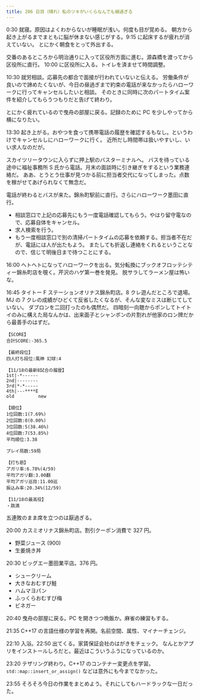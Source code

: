 ```yaml
---
title: 206 日目（晴れ）私のツキがいくらなんでも細過ぎる
---
```


0:30 就寝。原因はよくわからないが睡眠が浅い。何度も目が覚める。
朝方から起き上がるまでまともに脳が休まない感じがする。9:15 に起床するが疲れが消えていない。
とにかく朝食をとって外出する。

交番のあるところから明治通りに入って区役所方面に進む。源森橋を渡ってから区役所に直行。
10:00 に区役所に入る。トイレを済ませて時間調整。

10:30 就労相談。応募先の都合で面接が行われていないと伝える。
労働条件が良いので諦めたくないが、今日の昼過ぎまで約束の電話が来なかったらハローワークに行ってキャンセルしたいと相談。
そのときに同時に次のパートタイム案件を紹介してもらうつもりだと告げて終わり。

とにかく疲れているので曳舟の部屋に戻る。記録のために PC を少しやってから横になりたい。

13:30 起き上がる。おやつを食って携帯電話の履歴を確認するもなし。というわけでキャンセルしにハローワークに行く。
近所だし時間帯は扱いやすいし、いい求人なのだが。

スカイツリータウンに入らずに押上駅のバスターミナルへ。
バスを待っている途中に福祉事務所 S 氏から電話。月末の面談時に引き継ぎをするという業務連絡だ。
ああ、とうとう仕事が見つかる前に担当者交代になってしまった。点数を稼がせてあげられなくて無念だ。

電話が終わるとバスが来た。錦糸町駅前に直行。さらにハローワーク墨田に直行。

* 相談窓口で上記の応募先にもう一度電話確認してもらう。やはり留守電なので、応募自体をキャンセル。
* 求人検索を行う。
* もう一度相談窓口で別の清掃パートタイムの応募を依頼する。担当者不在だが、電話には人が出たもよう。
  またしても折返し連絡をくれるということなので、信じて明後日まで待つことにする。

16:00 ヘトヘトになってハローワークを出る。気分転換にブックオフロッテシティー錦糸町店を覗く。芹沢のハゲ第一巻を発見。
脱サラしてラーメン屋は怖いな。

16:45 タイトー F ステーションオリナス錦糸町店。8 クレ遊んだところで退場。
MJ の 7 クレの成績がひどくて反省したくなるが、そんな変なミスは断じてしていない。
ダブロンを二回打ったのも偶然だ。
四暗刻一向聴からポンしてトイトイのみに構えた局なんかは、出来面子とシャンポンの片割れが他家のロン牌だから最善手のはずだ。

```text
【SCORE】
合計SCORE:-365.5

【最終段位】
四人打ち段位:風神 幻球:4

【11/18の最新8試合の履歴】
1st|-*------
2nd|--------
3rd|*-*-----
4th|---****E
old         new

【順位】
1位回数:1(7.69%)
2位回数:0(0.00%)
3位回数:5(38.46%)
4位回数:7(53.85%)
平均順位:3.38

プレイ局数:59局

【打ち筋】
アガリ率:6.78%(4/59)
平均アガリ翻:3.00翻
平均アガリ巡目:11.00巡
振込み率:20.34%(12/59)

【11/18の最高役】
・跳満
```

五連敗のまま席を立つのは厭過ぎる。

20:00 カスミオリナス錦糸町店。割引クーポン消費で 327 円。

* 野菜ジュース (900)
* 生姜焼き丼

20:30 ビッグエー墨田業平店。376 円。

* シュークリーム
* 大きなおむすび鮭
* ハムマヨパン
* ふっくらおむすび梅
* ビネガー

20:40 曳舟の部屋に戻る。PC を開きつつ晩飯か。麻雀の練習もする。

21:35 C++17 の言語仕様の学習を再開。名前空間、属性、マイナーチェンジ。

22:10 入浴。22:50 出てくる。家賃保証会社のはがきをチェック。
なんとかアプリをインストールしろだと。最近はこういうふうになっているのか。

23:20 テザリング終わり。C++17 のコンテナー変更点を学習。
``std::map::insert_or_assign()`` などは意外にも今までなかった。

23:55 そろそろ今日の作業をまとめよう。それにしてもハードラックな一日だった。
